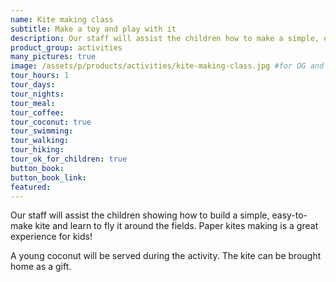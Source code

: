 ```yaml
---
name: Kite making class
subtitle: Make a toy and play with it
description: Our staff will assist the children how to make a simple, easy-to-make kite and learn how to fly it around the field. Paper kite that are great for kids!
product_group: activities
many_pictures: true
image: /assets/p/products/activities/kite-making-class.jpg #for OG and twitter cards
tour_hours: 1
tour_days:
tour_nights:
tour_meal:
tour_coffee:
tour_coconut: true
tour_swimming:
tour_walking:
tour_hiking:
tour_ok_for_children: true
button_book:
button_book_link:
featured:
---
```


Our staff will assist the children showing how to build a simple, easy-to-make kite and learn to fly it around the fields. Paper kites making is a great experience for kids!

A young coconut will be served during the activity. The kite can be brought home as a gift.

